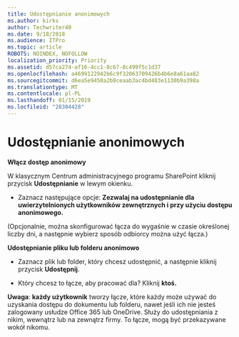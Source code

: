 ```yaml
---
title: Udostępnianie anonimowych
ms.author: kirks
author: Techwriter40
ms.date: 9/18/2018
ms.audience: ITPro
ms.topic: article
ROBOTS: NOINDEX, NOFOLLOW
localization_priority: Priority
ms.assetid: d57ca274-af16-4cc1-8c67-8c499f5c1d37
ms.openlocfilehash: a4699122942b6c9f32063709426b4b6e8a61aa82
ms.sourcegitcommit: d6ea5e9458a2b8ceaab3ac4bd483e1130b9a398a
ms.translationtype: MT
ms.contentlocale: pl-PL
ms.lasthandoff: 01/15/2019
ms.locfileid: "28304428"
---
```

# <a name="anonymous-sharing"></a>Udostępnianie anonimowych

 **Włącz dostęp anonimowy**
  
W klasycznym Centrum administracyjnego programu SharePoint kliknij przycisk **Udostępnianie** w lewym okienku. 
  
- Zaznacz następujące opcje: **Zezwalaj na udostępnianie dla uwierzytelnionych użytkowników zewnętrznych i przy użyciu dostępu anonimowego.**
  
(Opcjonalnie, można skonfigurować łącza do wygaśnie w czasie określonej liczby dni, a następnie wybierz sposób odbiorcy można użyć łącza.)
    
 **Udostępnianie pliku lub folderu anonimowo**
  
- Zaznacz plik lub folder, który chcesz udostępnić, a następnie kliknij przycisk **Udostępnij**. 
    
- Który chcesz to łącze, aby pracować dla? Kliknij **ktoś.**
  
 **Uwaga**: **każdy użytkownik** tworzy łącze, które każdy może używać do uzyskania dostępu do dokumentu lub folderu, nawet jeśli ich nie jesteś zalogowany usłudze Office 365 lub OneDrive. Służy do udostępniania z nikim, wewnątrz lub na zewnątrz firmy. To łącze, mogą być przekazywane wokół nikomu. 
    

